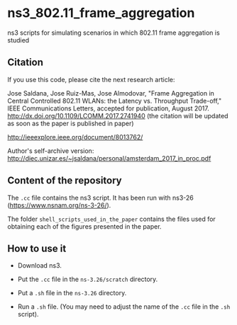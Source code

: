 # ns3_802.11_frame_aggregation
ns3 scripts for simulating scenarios in which 802.11 frame aggregation is studied

## Citation
If you use this code, please cite the next research article:

Jose Saldana, Jose Ruiz-Mas, Jose Almodovar, "Frame Aggregation in Central Controlled
802.11 WLANs: the Latency vs. Throughput Trade-off," IEEE Communications Letters,
accepted for publication, August 2017.
http://dx.doi.org/10.1109/LCOMM.2017.2741940
(the citation will be updated as soon as the paper is published in paper)

http://ieeexplore.ieee.org/document/8013762/

Author's self-archive version: http://diec.unizar.es/~jsaldana/personal/amsterdam_2017_in_proc.pdf


## Content of the repository

The `.cc` file contains the ns3 script. It has been run with ns3-26 (https://www.nsnam.org/ns-3-26/).

The folder `shell_scripts_used_in_the_paper` contains the files used for obtaining each of
the figures presented in the paper.


## How to use it

- Download ns3.

- Put the `.cc` file in the `ns-3.26/scratch` directory.

- Put a `.sh` file in the `ns-3.26` directory.

- Run a `.sh` file. (You may need to adjust the name of the `.cc` file in the `.sh` script).